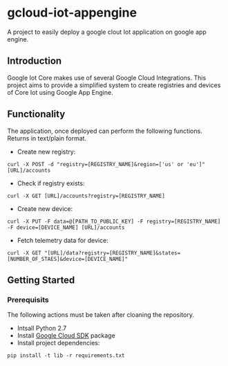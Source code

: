 # gcloud-iot-appengine
A project to easily deploy a google clout Iot application on google app engine.

## Introduction
Google Iot Core makes use of several Google Cloud Integrations. This project aims to provide a simplified system to create registries and devices of Core Iot using Google App Engine.

## Functionality
The application, once deployed can perform the following functions. Returns in text/plain format.

* Create new registry:
```
curl -X POST -d "registry=[REGISTRY_NAME]&region=['us' or 'eu']" [URL]/accounts
```

* Check if registry exists:
```
curl -X GET [URL]/accounts?registry=[REGISTRY_NAME]
```

* Create new device:
```
curl -X PUT -F data=@[PATH_TO_PUBLIC_KEY] -F registry=[REGISTRY_NAME] -F device=[DEVICE_NAME] [URL]/accounts
```

* Fetch telemetry data for device:
```
curl -X GET "[URL]/data?registry=[REGISTRY_NAME]&states=[NUMBER_OF_STAES]&device=[DEVICE_NAME]"
```

## Getting Started

### Prerequisits
The following actions must be taken after cloaning the repository.

* Intsall Python 2.7
* Install [Google Cloud SDK](https://cloud.google.com/sdk/docs/quickstarts) package
* Install project dependencies:
```
pip install -t lib -r requirements.txt
```
